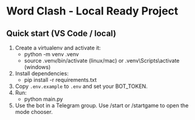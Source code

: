 # Word Clash - Local Ready Project
## Quick start (VS Code / local)
1. Create a virtualenv and activate it:
   - python -m venv .venv
   - source .venv/bin/activate (linux/mac) or .venv\\Scripts\\activate (windows)
2. Install dependencies:
   - pip install -r requirements.txt
3. Copy `.env.example` to `.env` and set your BOT_TOKEN.
4. Run:
   - python main.py
5. Use the bot in a Telegram group. Use /start or /startgame to open the mode chooser.

